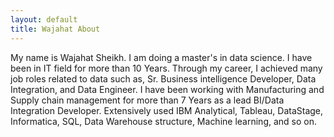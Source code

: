 ```yaml
---
layout: default
title: Wajahat About
---
```

My name is Wajahat Sheikh. I am doing a master's in data science. I have been in IT field for more than 10 Years. Through my career, I achieved many job roles related to data such as, Sr. Business intelligence Developer, Data Integration, and Data Engineer. I have been working with Manufacturing and Supply chain management for more than 7 Years as a lead BI/Data Integration Developer. Extensively used IBM Analytical, Tableau, DataStage, Informatica, SQL, Data Warehouse structure, Machine learning, and so on.
